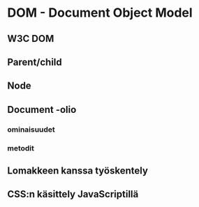 # DOM - Document Object Model
## W3C DOM
## Parent/child
## Node
## Document -olio
### ominaisuudet
### metodit
## Lomakkeen kanssa työskentely
## CSS:n käsittely JavaScriptillä
